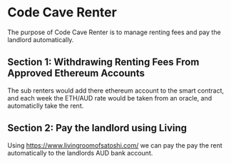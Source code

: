 # Code Cave Renter
The purpose of Code Cave Renter is to manage renting fees and pay the landlord automatically.

## Section 1: Withdrawing Renting Fees From Approved Ethereum Accounts
The sub renters would add there ethereum account to the smart contract, and each week the ETH/AUD rate would be taken from an oracle, and automaticlly take the rent.


## Section 2: Pay the landlord using Living
Using https://www.livingroomofsatoshi.com/ we can pay the pay the rent automatically to the landlords AUD bank account.
